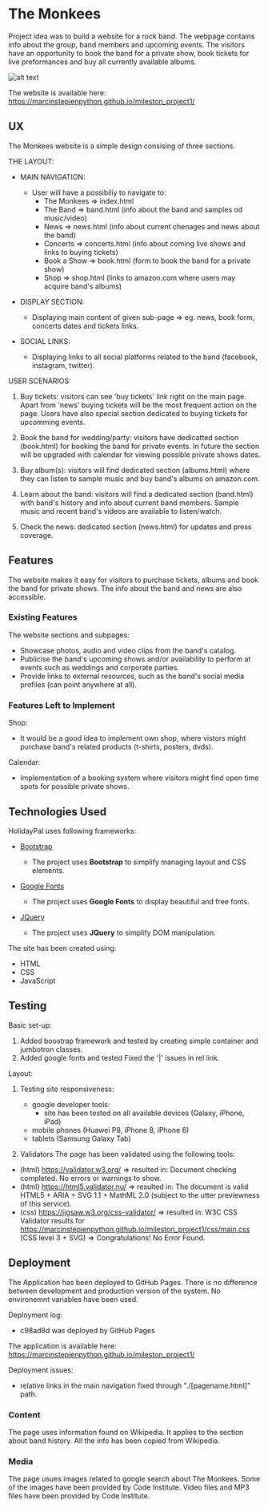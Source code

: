 # The Monkees

Project idea was to build a website for a rock band. The webpage contains info about the group, band members and upcoming events. The visitors have an opportunity to book the band for a private show, book tickets for live preformances and buy all currently available albums.

![alt text](https://marcinstepienpython.github.io/mileston_project1/img/the_monkees_front.png)

The website is available here: https://marcinstepienpython.github.io/mileston_project1/

## UX

The Monkees website is a simple design consising of three sections.

THE LAYOUT:

- MAIN NAVIGATION:

  - User will have a possibiliy to navigate to:
    - The Monkees => index.html
    - The Band => band.html (info about the band and samples od music/video)
    - News => news.html (info about current chenages and news about the band)
    - Concerts => concerts.html (info about coming live shows and links to buying tickets)
    - Book a Show => book.html (form to book the band for a private show)
    - Shop => shop.html (links to amazon.com where users may acquire band's albums)

- DISPLAY SECTION:

  - Displaying main content of given sub-page => eg. news, book form, concerts dates and tickets links.

- SOCIAL LINKS:

  - Displaying links to all social platforms related to the band (facebook, instagram, twitter).

USER SCENARIOS:

1. Buy tickets: visitors can see 'buy tickets' link right on the main page. Apart from 'news' buying tickets will be the most frequent action on the page. Users have also special section dedicated to buying tickets for upcomming events.

2. Book the band for wedding/party: visitors have dedicatted section (book.html) for booking the band for private events. In future the section will be upgraded with calendar for viewing possible private shows dates.

3. Buy album(s): visitors will find dedicated section (albums.html) where they can listen to sample music and buy band's albums on amazon.com.

4. Learn about the band: visitors will find a dedicated section (band.html) with band's history and info about current band members. Sample music and recent band's videos are available to listen/watch.

5. Check the news: dedicated section (news.html) for updates and press coverage.

## Features

The website makes it easy for visitors to purchase tickets, albums and book the band for private shows. The info about the band and news are also accessible.

### Existing Features

The website sections and subpages:

- Showcase photos, audio and video clips from the band's catalog.
- Publicise the band's upcoming shows and/or availability to perform at events such as weddings and corporate parties.
- Provide links to external resources, such as the band's social media profiles (can point anywhere at all).

### Features Left to Implement

Shop:

- It would be a good idea to implement own shop, where vistors might purchase band's related products (t-shirts, posters, dvds).

Calendar:

- Implementation of a booking system where visitors might find open time spots for possible private shows.

## Technologies Used

HolidayPal uses following frameworks:

- [Bootstrap](https://getbootstrap.com/)

  - The project uses **Bootstrap** to simplify managing layout and CSS elements.

- [Google Fonts](https://fonts.google.com/)

  - The project uses **Google Fonts** to display beautiful and free fonts.

- [JQuery](https://jquery.com)

  - The project uses **JQuery** to simplify DOM manipulation.

The site has been created using:

- HTML
- CSS
- JavaScript

## Testing

Basic set-up:

1. Added boostrap framework and tested by creating simple container and jumbotron classes.
2. Added google fonts and tested Fixed the '|' issues in rel link.

Layout:

1. Testing site responsiveness:

   - google developer tools:
     - site has been tested on all available devices (Galaxy, iPhone, iPad)
   - mobile phones (Huawei P8, iPhone 8, iPhone 6)
   - tablets (Samsung Galaxy Tab)

2. Validators
   The page has been validated using the following tools:

- (html) https://validator.w3.org/ => resulted in: Document checking completed. No errors or warnings to show.
- (html) https://html5.validator.nu/ => resulted in: The document is valid HTML5 + ARIA + SVG 1.1 + MathML 2.0 (subject to the utter previewness of this service).
- (css) https://jigsaw.w3.org/css-validator/ => resulted in: W3C CSS Validator results for https://marcinstepienpython.github.io/mileston_project1/css/main.css (CSS level 3 + SVG) => Congratulations! No Error Found.

## Deployment

The Application has been deployed to GitHub Pages. There is no difference between development and production version of the system. No environemnt variables have been used.

Deployment log:

- c98ad8d was deployed by GitHub Pages

The application is available here: https://marcinstepienpython.github.io/mileston_project1/

Deployment issues:

- relative links in the main navigation fixed through "./[pagename.html]" path.

### Content

The page uses information found on Wikipedia. It applies to the section about band history. All the info has been copied from Wikipedia.

### Media

The page usues images related to google search about The Monkees. Some of the images have been provided by Code Institute. Video files and MP3 files have been provided by Code Institute.
